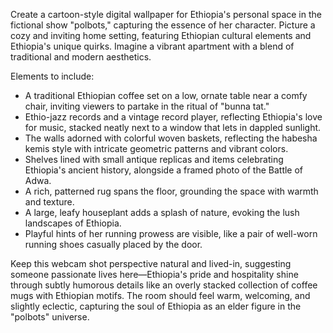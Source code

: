 Create a cartoon-style digital wallpaper for Ethiopia's personal space in the fictional show "polbots," capturing the essence of her character. Picture a cozy and inviting home setting, featuring Ethiopian cultural elements and Ethiopia's unique quirks. Imagine a vibrant apartment with a blend of traditional and modern aesthetics.

Elements to include:
- A traditional Ethiopian coffee set on a low, ornate table near a comfy chair, inviting viewers to partake in the ritual of "bunna tat."
- Ethio-jazz records and a vintage record player, reflecting Ethiopia's love for music, stacked neatly next to a window that lets in dappled sunlight.
- The walls adorned with colorful woven baskets, reflecting the habesha kemis style with intricate geometric patterns and vibrant colors.
- Shelves lined with small antique replicas and items celebrating Ethiopia's ancient history, alongside a framed photo of the Battle of Adwa.
- A rich, patterned rug spans the floor, grounding the space with warmth and texture.
- A large, leafy houseplant adds a splash of nature, evoking the lush landscapes of Ethiopia.
- Playful hints of her running prowess are visible, like a pair of well-worn running shoes casually placed by the door. 

Keep this webcam shot perspective natural and lived-in, suggesting someone passionate lives here—Ethiopia's pride and hospitality shine through subtly humorous details like an overly stacked collection of coffee mugs with Ethiopian motifs. The room should feel warm, welcoming, and slightly eclectic, capturing the soul of Ethiopia as an elder figure in the "polbots" universe.